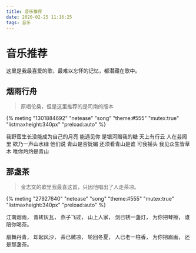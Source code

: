 ```yaml
---
title: 音乐推荐
date: 2020-02-25 11:16:25
tags: 音乐
---
```


# 音乐推荐

这里是我最喜爱的歌，最难以忘怀的记忆，都潜藏在歌中。

## 烟雨行舟

>原唱伦桑，但是这里推荐的是司南的版本

{% meting "1301884692" "netease" "song" "theme:#555" "mutex:true" "listmaxheight:340px" "preload:auto" %}

我野蛮生长没能成为自己的月亮
能遇见你
是银河赠我的糖
天上有行云 人在芸阁里
欸乃一声山水绿
他们说
青山是否妩媚 还须看青山是谁
可我摇头
我见众生皆草木 唯你灼灼是青山

## 那盏茶

>金志文的歌里我最喜这首，只因他唱出了人走茶凉。

{% meting "27927640" "netease" "song" "theme:#555" "mutex:true" "listmaxheight:340px" "preload:auto" %}

江南烟雨，
青砖灰瓦，
燕子飞过，
山上人家，
剑已锈一盏灯，
为你把琴擦，
谁陪你喝茶。

扇舞丹青，
却起风沙，
茶已微凉，
轮回冬夏，
人已老一柱香，
为你把眉画，
还是那盏茶。
